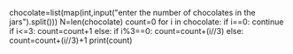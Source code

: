 chocolate=list(map(int,input("enter the number of chocolates in the jars").split()))
N=len(chocolate)
count=0
for i in chocolate:
        if i==0:
            continue
        if i<=3:
            count=count+1
        else:
            if i%3==0:
                count=count+(i//3)
            else:
                count=count+(i//3)+1
print(count)
